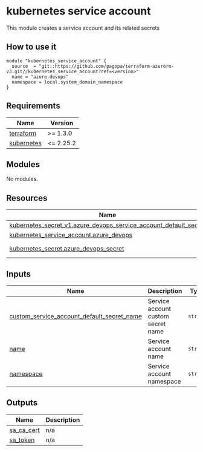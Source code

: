 # kubernetes service account

This module creates a service account and its related secrets



## How to use it

```hcl
module "kubernetes_service_account" {
  source  = "git::https://github.com/pagopa/terraform-azurerm-v3.git//kubernetes_service_account?ref=<version>"
  name = "azure-devops"
  namespace = local.system_domain_namespace
}
```

<!-- markdownlint-disable -->
<!-- BEGINNING OF PRE-COMMIT-TERRAFORM DOCS HOOK -->
## Requirements

| Name | Version |
|------|---------|
| <a name="requirement_terraform"></a> [terraform](#requirement\_terraform) | >= 1.3.0 |
| <a name="requirement_kubernetes"></a> [kubernetes](#requirement\_kubernetes) | <= 2.25.2 |

## Modules

No modules.

## Resources

| Name | Type |
|------|------|
| [kubernetes_secret_v1.azure_devops_service_account_default_secret](https://registry.terraform.io/providers/hashicorp/kubernetes/latest/docs/resources/secret_v1) | resource |
| [kubernetes_service_account.azure_devops](https://registry.terraform.io/providers/hashicorp/kubernetes/latest/docs/resources/service_account) | resource |
| [kubernetes_secret.azure_devops_secret](https://registry.terraform.io/providers/hashicorp/kubernetes/latest/docs/data-sources/secret) | data source |

## Inputs

| Name | Description | Type | Default | Required |
|------|-------------|------|---------|:--------:|
| <a name="input_custom_service_account_default_secret_name"></a> [custom\_service\_account\_default\_secret\_name](#input\_custom\_service\_account\_default\_secret\_name) | Service account custom secret name | `string` | `""` | no |
| <a name="input_name"></a> [name](#input\_name) | Service account name | `string` | n/a | yes |
| <a name="input_namespace"></a> [namespace](#input\_namespace) | Service account namespace | `string` | n/a | yes |

## Outputs

| Name | Description |
|------|-------------|
| <a name="output_sa_ca_cert"></a> [sa\_ca\_cert](#output\_sa\_ca\_cert) | n/a |
| <a name="output_sa_token"></a> [sa\_token](#output\_sa\_token) | n/a |
<!-- END OF PRE-COMMIT-TERRAFORM DOCS HOOK -->

